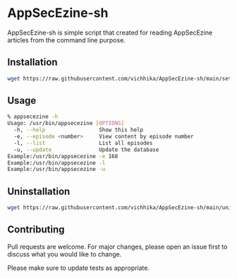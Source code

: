 # AppSecEzine-sh

AppSecEzine-sh is simple script that created for reading AppSecEzine articles from the command line purpose.

## Installation

```bash
wget https://raw.githubusercontent.com/vichhika/AppSecEzine-sh/main/setup.sh && sudo sh setup.sh && rm -rf setup.sh
```

## Usage

```bash
% appsecezine -h
Usage: /usr/bin/appsecezine [OPTIONS]
  -h, --help                 Show this help
  -e, --episode <number>     View content by episode number
  -l, --list                 List all episodes
  -u, --update               Update the database
Example:/usr/bin/appsecezine -e 168
Example:/usr/bin/appsecezine -l
Example:/usr/bin/appsecezine -u

```
## Uninstallation

```bash
wget https://raw.githubusercontent.com/vichhika/AppSecEzine-sh/main/uninstall.sh && sudo sh uninstall.sh && rm -rf uninstall.sh
```

## Contributing
Pull requests are welcome. For major changes, please open an issue first to discuss what you would like to change.

Please make sure to update tests as appropriate.
